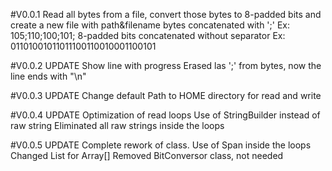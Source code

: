 #V0.0.1
Read all bytes from a file, convert those bytes to 8-padded bits and create a new file with
path&filename
bytes concatenated with ';' Ex: 105;110;100;101;
8-padded bits concatenated without separator Ex: 01101001011011100110010001100101

#V0.0.2
UPDATE
Show line with progress
Erased las ';' from bytes, now the line ends with "\n"

#V0.0.3
UPDATE
Change default Path to HOME directory for read and write

#V0.0.4
UPDATE
Optimization of read loops
Use of StringBuilder instead of raw string
Eliminated all raw strings inside the loops

#V0.0.5
UPDATE
Complete rework of class.
Use of Span<T> inside the loops
Changed List<T> for Array[]
Removed BitConversor class, not needed
